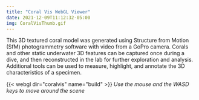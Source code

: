 ```yaml
---
title: "Coral Vis WebGL Viewer"
date: 2021-12-09T11:12:32-05:00
img: CoralVisThumb.gif
---
```


This 3D textured coral model was generated using Structure from Motion (SfM) photogrammetry software with video from a GoPro camera. Corals and other static underwater 3D features can be captured once during a dive, and then reconstructed in the lab for further exploration and analysis. Additional tools can be used to measure, highlight, and annotate the 3D characteristics of a specimen.

{{< webgl dir="coralvis" name="build" >}}
_Use the mouse and the WASD keys to move around the scene_